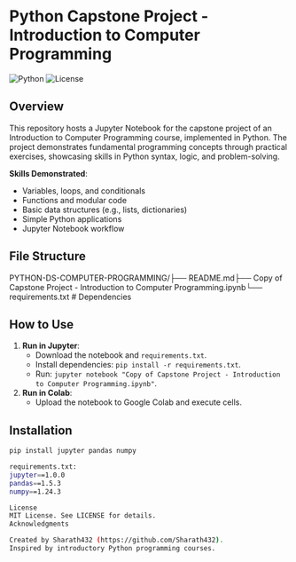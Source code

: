 # Python Capstone Project - Introduction to Computer Programming

![Python](https://img.shields.io/badge/Python-3.8+-blue.svg) ![License](https://img.shields.io/badge/License-MIT-green.svg)

## Overview
This repository hosts a Jupyter Notebook for the capstone project of an Introduction to Computer Programming course, implemented in Python. The project demonstrates fundamental programming concepts through practical exercises, showcasing skills in Python syntax, logic, and problem-solving.

**Skills Demonstrated**:
- Variables, loops, and conditionals
- Functions and modular code
- Basic data structures (e.g., lists, dictionaries)
- Simple Python applications
- Jupyter Notebook workflow

## File Structure

PYTHON-DS-COMPUTER-PROGRAMMING/├── README.md├── Copy of Capstone Project - Introduction to Computer Programming.ipynb└── requirements.txt  # Dependencies

## How to Use
1. **Run in Jupyter**:
   - Download the notebook and `requirements.txt`.
   - Install dependencies: `pip install -r requirements.txt`.
   - Run: `jupyter notebook "Copy of Capstone Project - Introduction to Computer Programming.ipynb"`.
2. **Run in Colab**:
   - Upload the notebook to Google Colab and execute cells.

## Installation
```bash
pip install jupyter pandas numpy

requirements.txt:
jupyter==1.0.0
pandas==1.5.3
numpy==1.24.3

License
MIT License. See LICENSE for details.
Acknowledgments

Created by Sharath432 (https://github.com/Sharath432).
Inspired by introductory Python programming courses.
